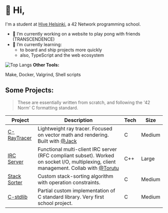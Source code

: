 # :vulcan_salute: Hi,

I'm a student at [Hive Helsinki](https://www.hive.fi/), a 42 Network programming school.


- 🔭 I’m currently working on a website to play pong with friends (TRANSCENDENCE)
- 🌱 I’m currently learning:
  - to board and ship projects more quickly
  - also, TypeScript and the web ecosystem

![Top Langs](https://github-readme-stats.vercel.app/api/top-langs/?username=BrunoPosa&layout=compact&theme=dark)
<strong>Other Tools:</strong>
<p>Make, Docker, Valgrind, Shell scripts</p>

## Some Projects:

> These are essentially written from scratch, and following the '42 Norm' C formatting standard.

| Project | Description | Tech | Size |
|--------|-------------|------|------|
| [C-RayTracer](https://github.com/BrunoPosa/C-RayTracer) | Lightweight ray tracer. Focused on vector math and rendering. Built with [@Jack](https://github.com/jackwaddington) | C | Medium |
| [IRC Server](https://github.com/BrunoPosa/IRC-Server) | Functional multi-client IRC server (RFC compliant subset). Worked on socket I/O, multiplexing, client management. Collab with [@Torutu](https://github.com/Torutu) | C++ | Large |
| [Stack Sorter](https://github.com/BrunoPosa/Stack-Sort) | Custom stack-sorting algorithm with operation constraints. | C | Medium |
| [C-stdlib](https://github.com/BrunoPosa/libft) | Partial custom implementation of C standard library. Very first school project. | C | Medium |
